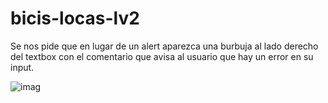 # bicis-locas-lv2

Se nos pide que en lugar de un alert aparezca una burbuja al lado derecho del textbox con el comentario que avisa al usuario que hay un error en su input.

![imag](http://i68.tinypic.com/dmeg7q.png)
